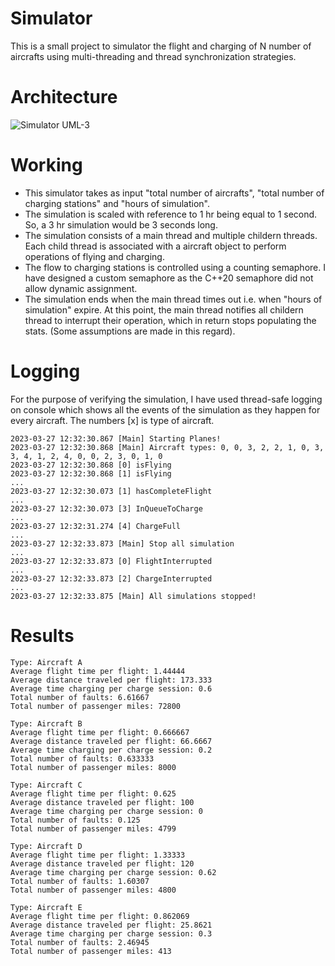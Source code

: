 # Simulator
This is a small project to simulator the flight and charging of N number of aircrafts using multi-threading and thread synchronization strategies. 

# Architecture
![Simulator UML-3](https://user-images.githubusercontent.com/54956731/232108518-6100cc33-10ac-4b74-bc24-f40526dad104.jpeg)

# Working
* This simulator takes as input "total number of aircrafts", "total number of charging stations" and "hours of simulation". 
* The simulation is scaled with reference to 1 hr being equal to 1 second. So, a 3 hr simulation would be 3 seconds long. 
* The simulation consists of a main thread and multiple childern threads. Each child thread is associated with a aircraft object to perform operations of flying and charging. 
* The flow to charging stations is controlled using a counting semaphore. I have designed a custom semaphore as the C++20 semaphore did not allow dynamic assignment. 
* The simulation ends when the main thread times out i.e. when "hours of simulation" expire. At this point, the main thread notifies all childern thread 
to interrupt their operation, which in return stops populating the stats. (Some assumptions are made in this regard). 

# Logging
For the purpose of verifying the simulation, I have used thread-safe logging on console which shows all the events of the simulation as they happen for every aircraft. The numbers [x] is type of aircraft.<br/>

```
2023-03-27 12:32:30.867 [Main] Starting Planes!
2023-03-27 12:32:30.868 [Main] Aircraft types: 0, 0, 3, 2, 2, 1, 0, 3, 3, 4, 1, 2, 4, 0, 0, 2, 3, 0, 1, 0
2023-03-27 12:32:30.868 [0] isFlying
2023-03-27 12:32:30.868 [1] isFlying
...
2023-03-27 12:32:30.073 [1] hasCompleteFlight
...
2023-03-27 12:32:30.073 [3] InQueueToCharge
...
2023-03-27 12:32:31.274 [4] ChargeFull
...
2023-03-27 12:32:33.873 [Main] Stop all simulation
...
2023-03-27 12:32:33.873 [0] FlightInterrupted
...
2023-03-27 12:32:33.873 [2] ChargeInterrupted
...
2023-03-27 12:32:33.875 [Main] All simulations stopped!
```

# Results

```
Type: Aircraft A
Average flight time per flight: 1.44444
Average distance traveled per flight: 173.333
Average time charging per charge session: 0.6
Total number of faults: 6.61667
Total number of passenger miles: 72800

Type: Aircraft B
Average flight time per flight: 0.666667
Average distance traveled per flight: 66.6667
Average time charging per charge session: 0.2
Total number of faults: 0.633333
Total number of passenger miles: 8000

Type: Aircraft C
Average flight time per flight: 0.625
Average distance traveled per flight: 100
Average time charging per charge session: 0
Total number of faults: 0.125
Total number of passenger miles: 4799

Type: Aircraft D
Average flight time per flight: 1.33333
Average distance traveled per flight: 120
Average time charging per charge session: 0.62
Total number of faults: 1.60307
Total number of passenger miles: 4800

Type: Aircraft E
Average flight time per flight: 0.862069
Average distance traveled per flight: 25.8621
Average time charging per charge session: 0.3
Total number of faults: 2.46945
Total number of passenger miles: 413
```
